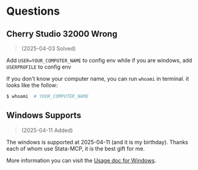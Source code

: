 # Questions

## Cherry Studio 32000 Wrong
> (2025-04-03 Solved)

Add `USER=YOUR_COMPUTER_NAME` to config env
while if you are windows, add `USERPROFILE` to config env

If you don't know your computer name, you can run `whoami` in terminal.
it looks like the follow:
```bash
$ whoami  # YOUR_COMPUTER_NAME
```

## Windows Supports
> (2025-04-11 Added)

The windows is supported at 2025-04-11 (and it is my birthday). Thanks each of whom use Stata-MCP, it is the best gift for me.

More information you can visit the [Usage doc for Windows](Usages/Usage_Windows.md).

